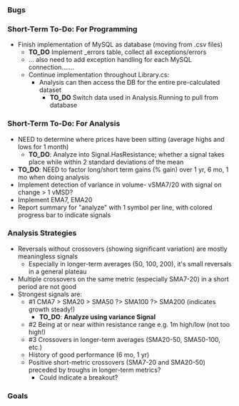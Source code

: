 ﻿### Bugs

### Short-Term To-Do: For Programming
- Finish implementation of MySQL as database (moving from .csv files)
  - **TO_DO** Implement _errors table, collect all exceptions/errors
  - ... also need to add exception handling for each MySQL connection.......
  - Continue implementation throughout Library.cs:    
    - Analysis can then access the DB for the entire pre-calculated dataset
      - **TO_DO** Switch data used in Analysis.Running to pull from database

### Short-Term To-Do: For Analysis
- NEED to determine where prices have been sitting (average highs and lows for 1 month)
  - **TO_DO**: Analyze into Signal.HasResistance; whether a signal takes place while within 2 standard deviations of the mean
- **TO_DO**: NEED to factor long/short term gains (% gain) over 1 yr, 6 mo, 1 mo when doing analysis
- Implement detection of variance in volume- vSMA7/20 with signal on change > 1 vMSD?
- Implement EMA7, EMA20
- Report summary for "analyze" with 1 symbol per line, with colored progress bar to indicate signals

### Analysis Strategies
- Reversals without crossovers (showing significant variation) are mostly meaningless signals
  - Especially in longer-term averages (50, 100, 200), it's small reversals in a general plateau
- Multiple crossovers on the same metric (especially SMA7-20) in a short period are not good
- Strongest signals are: 
  - #1 CMA7 > SMA20 > SMA50 ?> SMA100 ?> SMA200 (indicates growth steady!)
    - **TO_DO**: **Analyze using variance Signal**
  - #2 Being at or near within resistance range e.g. 1m high/low (not too high!)
  - #3 Crossovers in longer-term averages (SMA20-50, SMA50-100, etc.)
  - History of good performance (6 mo, 1 yr)
  - Positive short-metric crossovers (SMA7-20 and SMA20-50) preceded by troughs in longer-term metrics?
    - Could indicate a breakout?

### Goals